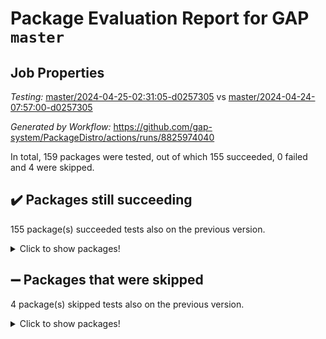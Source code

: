 # Package Evaluation Report for GAP `master`

## Job Properties

*Testing:* [master/2024-04-25-02:31:05-d0257305](https://github.com/gap-system/PackageDistro/blob/data/reports/master/2024-04-25-02:31:05-d0257305) vs [master/2024-04-24-07:57:00-d0257305](https://github.com/gap-system/PackageDistro/blob/data/reports/master/2024-04-24-07:57:00-d0257305)

*Generated by Workflow:* https://github.com/gap-system/PackageDistro/actions/runs/8825974040

In total, 159 packages were tested, out of which 155 succeeded, 0 failed and 4 were skipped.

## :heavy_check_mark: Packages still succeeding

155 package(s) succeeded tests also on the previous version.
<details><summary>Click to show packages!</summary>

- 4ti2interface 2023.02-04 [(success)](https://github.com/gap-system/PackageDistro/actions/runs/8825974040/job/24231169100)
- ace 5.6.2 [(success)](https://github.com/gap-system/PackageDistro/actions/runs/8825974040/job/24231170852)
- aclib 1.3.2 [(success)](https://github.com/gap-system/PackageDistro/actions/runs/8825974040/job/24231171244)
- agt 0.3.1 [(success)](https://github.com/gap-system/PackageDistro/actions/runs/8825974040/job/24231171721)
- alnuth 3.2.1 [(success)](https://github.com/gap-system/PackageDistro/actions/runs/8825974040/job/24231172029)
- anupq 3.3.0 [(success)](https://github.com/gap-system/PackageDistro/actions/runs/8825974040/job/24231173154)
- atlasrep 2.1.8 [(success)](https://github.com/gap-system/PackageDistro/actions/runs/8825974040/job/24231174024)
- autodoc 2023.06.19 [(success)](https://github.com/gap-system/PackageDistro/actions/runs/8825974040/job/24231174253)
- automata 1.15 [(success)](https://github.com/gap-system/PackageDistro/actions/runs/8825974040/job/24231174410)
- automgrp 1.3.2 [(success)](https://github.com/gap-system/PackageDistro/actions/runs/8825974040/job/24231174553)
- autpgrp 1.11 [(success)](https://github.com/gap-system/PackageDistro/actions/runs/8825974040/job/24231174708)
- cap 2024.04-01 [(success)](https://github.com/gap-system/PackageDistro/actions/runs/8825974040/job/24231174833)
- caratinterface 2.3.6 [(success)](https://github.com/gap-system/PackageDistro/actions/runs/8825974040/job/24231174998)
- cddinterface 2022.11.01 [(success)](https://github.com/gap-system/PackageDistro/actions/runs/8825974040/job/24231175222)
- circle 1.6.6 [(success)](https://github.com/gap-system/PackageDistro/actions/runs/8825974040/job/24231175393)
- classicpres 1.22 [(success)](https://github.com/gap-system/PackageDistro/actions/runs/8825974040/job/24231175576)
- cohomolo 1.6.11 [(success)](https://github.com/gap-system/PackageDistro/actions/runs/8825974040/job/24231175728)
- congruence 1.2.6 [(success)](https://github.com/gap-system/PackageDistro/actions/runs/8825974040/job/24231175888)
- corelg 1.56 [(success)](https://github.com/gap-system/PackageDistro/actions/runs/8825974040/job/24231176048)
- crime 1.6 [(success)](https://github.com/gap-system/PackageDistro/actions/runs/8825974040/job/24231176209)
- crisp 1.4.6 [(success)](https://github.com/gap-system/PackageDistro/actions/runs/8825974040/job/24231176377)
- crypting 0.10.4 [(success)](https://github.com/gap-system/PackageDistro/actions/runs/8825974040/job/24231176515)
- cryst 4.1.27 [(success)](https://github.com/gap-system/PackageDistro/actions/runs/8825974040/job/24231176682)
- crystcat 1.1.10 [(success)](https://github.com/gap-system/PackageDistro/actions/runs/8825974040/job/24231176822)
- ctbllib 1.3.9 [(success)](https://github.com/gap-system/PackageDistro/actions/runs/8825974040/job/24231176947)
- cubefree 1.19 [(success)](https://github.com/gap-system/PackageDistro/actions/runs/8825974040/job/24231177070)
- curlinterface 2.3.2 [(success)](https://github.com/gap-system/PackageDistro/actions/runs/8825974040/job/24231177240)
- cvec 2.8.1 [(success)](https://github.com/gap-system/PackageDistro/actions/runs/8825974040/job/24231177382)
- datastructures 0.3.0 [(success)](https://github.com/gap-system/PackageDistro/actions/runs/8825974040/job/24231177514)
- deepthought 1.0.6 [(success)](https://github.com/gap-system/PackageDistro/actions/runs/8825974040/job/24231177651)
- design 1.8 [(success)](https://github.com/gap-system/PackageDistro/actions/runs/8825974040/job/24231177847)
- difsets 2.3.1 [(success)](https://github.com/gap-system/PackageDistro/actions/runs/8825974040/job/24231178000)
- digraphs 1.7.1 [(success)](https://github.com/gap-system/PackageDistro/actions/runs/8825974040/job/24231178164)
- edim 1.3.8 [(success)](https://github.com/gap-system/PackageDistro/actions/runs/8825974040/job/24231178300)
- example 4.3.4 [(success)](https://github.com/gap-system/PackageDistro/actions/runs/8825974040/job/24231178462)
- examplesforhomalg 2023.10-01 [(success)](https://github.com/gap-system/PackageDistro/actions/runs/8825974040/job/24231178649)
- factint 1.6.3 [(success)](https://github.com/gap-system/PackageDistro/actions/runs/8825974040/job/24231178830)
- ferret 1.0.10 [(success)](https://github.com/gap-system/PackageDistro/actions/runs/8825974040/job/24231178984)
- fga 1.5.0 [(success)](https://github.com/gap-system/PackageDistro/actions/runs/8825974040/job/24231179139)
- fining 1.5.6 [(success)](https://github.com/gap-system/PackageDistro/actions/runs/8825974040/job/24231179298)
- float 1.0.4 [(success)](https://github.com/gap-system/PackageDistro/actions/runs/8825974040/job/24231179508)
- format 1.4.4 [(success)](https://github.com/gap-system/PackageDistro/actions/runs/8825974040/job/24231179726)
- forms 1.2.11 [(success)](https://github.com/gap-system/PackageDistro/actions/runs/8825974040/job/24231179860)
- fplsa 1.2.6 [(success)](https://github.com/gap-system/PackageDistro/actions/runs/8825974040/job/24231179988)
- fr 2.4.13 [(success)](https://github.com/gap-system/PackageDistro/actions/runs/8825974040/job/24231180125)
- francy 2.0.3 [(success)](https://github.com/gap-system/PackageDistro/actions/runs/8825974040/job/24231180256)
- fwtree 1.3 [(success)](https://github.com/gap-system/PackageDistro/actions/runs/8825974040/job/24231180417)
- gapdoc 1.6.7 [(success)](https://github.com/gap-system/PackageDistro/actions/runs/8825974040/job/24231180569)
- gauss 2023.02-04 [(success)](https://github.com/gap-system/PackageDistro/actions/runs/8825974040/job/24231180742)
- gaussforhomalg 2023.11-01 [(success)](https://github.com/gap-system/PackageDistro/actions/runs/8825974040/job/24231180969)
- gbnp 1.0.5 [(success)](https://github.com/gap-system/PackageDistro/actions/runs/8825974040/job/24231181154)
- generalizedmorphismsforcap 2024.04-01 [(success)](https://github.com/gap-system/PackageDistro/actions/runs/8825974040/job/24231181306)
- genss 1.6.8 [(success)](https://github.com/gap-system/PackageDistro/actions/runs/8825974040/job/24231181463)
- gradedmodules 2024.01-01 [(success)](https://github.com/gap-system/PackageDistro/actions/runs/8825974040/job/24231181609)
- gradedringforhomalg 2023.08-01 [(success)](https://github.com/gap-system/PackageDistro/actions/runs/8825974040/job/24231181776)
- grape 4.9.0 [(success)](https://github.com/gap-system/PackageDistro/actions/runs/8825974040/job/24231181934)
- groupoids 1.74 [(success)](https://github.com/gap-system/PackageDistro/actions/runs/8825974040/job/24231182097)
- grpconst 2.6.5 [(success)](https://github.com/gap-system/PackageDistro/actions/runs/8825974040/job/24231182280)
- guarana 0.96.3 [(success)](https://github.com/gap-system/PackageDistro/actions/runs/8825974040/job/24231182434)
- guava 3.19 [(success)](https://github.com/gap-system/PackageDistro/actions/runs/8825974040/job/24231182607)
- hap 1.62 [(success)](https://github.com/gap-system/PackageDistro/actions/runs/8825974040/job/24231182757)
- hapcryst 0.1.15 [(success)](https://github.com/gap-system/PackageDistro/actions/runs/8825974040/job/24231182882)
- hecke 1.5.3 [(success)](https://github.com/gap-system/PackageDistro/actions/runs/8825974040/job/24231183034)
- help 4.0 [(success)](https://github.com/gap-system/PackageDistro/actions/runs/8825974040/job/24231183181)
- homalg 2024.01-01 [(success)](https://github.com/gap-system/PackageDistro/actions/runs/8825974040/job/24231183356)
- homalgtocas 2023.11-01 [(success)](https://github.com/gap-system/PackageDistro/actions/runs/8825974040/job/24231183511)
- idrel 2.46 [(success)](https://github.com/gap-system/PackageDistro/actions/runs/8825974040/job/24231183648)
- images 1.3.2 [(success)](https://github.com/gap-system/PackageDistro/actions/runs/8825974040/job/24231183785)
- intpic 0.3.0 [(success)](https://github.com/gap-system/PackageDistro/actions/runs/8825974040/job/24231183908)
- io 4.8.2 [(success)](https://github.com/gap-system/PackageDistro/actions/runs/8825974040/job/24231184059)
- io_forhomalg 2023.02-04 [(success)](https://github.com/gap-system/PackageDistro/actions/runs/8825974040/job/24231184206)
- irredsol 1.4.4 [(success)](https://github.com/gap-system/PackageDistro/actions/runs/8825974040/job/24231184360)
- json 2.2.1 [(success)](https://github.com/gap-system/PackageDistro/actions/runs/8825974040/job/24231184521)
- jupyterkernel 1.5.0 [(success)](https://github.com/gap-system/PackageDistro/actions/runs/8825974040/job/24231184642)
- jupyterviz 1.5.6 [(success)](https://github.com/gap-system/PackageDistro/actions/runs/8825974040/job/24231184775)
- kan 1.37 [(success)](https://github.com/gap-system/PackageDistro/actions/runs/8825974040/job/24231184897)
- kbmag 1.5.11 [(success)](https://github.com/gap-system/PackageDistro/actions/runs/8825974040/job/24231185041)
- laguna 3.9.6 [(success)](https://github.com/gap-system/PackageDistro/actions/runs/8825974040/job/24231185201)
- liealgdb 2.2.1 [(success)](https://github.com/gap-system/PackageDistro/actions/runs/8825974040/job/24231185358)
- liepring 2.8 [(success)](https://github.com/gap-system/PackageDistro/actions/runs/8825974040/job/24231185537)
- liering 2.4.2 [(success)](https://github.com/gap-system/PackageDistro/actions/runs/8825974040/job/24231185665)
- linearalgebraforcap 2024.04-02 [(success)](https://github.com/gap-system/PackageDistro/actions/runs/8825974040/job/24231185795)
- lins 0.9 [(success)](https://github.com/gap-system/PackageDistro/actions/runs/8825974040/job/24231185905)
- localizeringforhomalg 2023.10-01 [(success)](https://github.com/gap-system/PackageDistro/actions/runs/8825974040/job/24231186022)
- loops 3.4.3 [(success)](https://github.com/gap-system/PackageDistro/actions/runs/8825974040/job/24231186163)
- lpres 1.0.3 [(success)](https://github.com/gap-system/PackageDistro/actions/runs/8825974040/job/24231186304)
- majoranaalgebras 1.5.1 [(success)](https://github.com/gap-system/PackageDistro/actions/runs/8825974040/job/24231186429)
- mapclass 1.4.6 [(success)](https://github.com/gap-system/PackageDistro/actions/runs/8825974040/job/24231186586)
- matgrp 0.70 [(success)](https://github.com/gap-system/PackageDistro/actions/runs/8825974040/job/24231186751)
- matricesforhomalg 2024.02-01 [(success)](https://github.com/gap-system/PackageDistro/actions/runs/8825974040/job/24231186868)
- modisom 2.5.4 [(success)](https://github.com/gap-system/PackageDistro/actions/runs/8825974040/job/24231186995)
- modulepresentationsforcap 2024.04-01 [(success)](https://github.com/gap-system/PackageDistro/actions/runs/8825974040/job/24231187345)
- modules 2024.01-01 [(success)](https://github.com/gap-system/PackageDistro/actions/runs/8825974040/job/24231187483)
- monoidalcategories 2024.04-01 [(success)](https://github.com/gap-system/PackageDistro/actions/runs/8825974040/job/24231187616)
- nconvex 2022.09-01 [(success)](https://github.com/gap-system/PackageDistro/actions/runs/8825974040/job/24231187759)
- nilmat 1.4.2 [(success)](https://github.com/gap-system/PackageDistro/actions/runs/8825974040/job/24231187915)
- nock 1.5 [(success)](https://github.com/gap-system/PackageDistro/actions/runs/8825974040/job/24231188045)
- normalizinterface 1.3.6 [(success)](https://github.com/gap-system/PackageDistro/actions/runs/8825974040/job/24231188192)
- nq 2.5.11 [(success)](https://github.com/gap-system/PackageDistro/actions/runs/8825974040/job/24231188333)
- numericalsgps 1.3.1 [(success)](https://github.com/gap-system/PackageDistro/actions/runs/8825974040/job/24231188591)
- openmath 11.5.3 [(success)](https://github.com/gap-system/PackageDistro/actions/runs/8825974040/job/24231188753)
- orb 4.9.0 [(success)](https://github.com/gap-system/PackageDistro/actions/runs/8825974040/job/24231188909)
- packagemanager 1.4.3 [(success)](https://github.com/gap-system/PackageDistro/actions/runs/8825974040/job/24231189081)
- patternclass 2.4.3 [(success)](https://github.com/gap-system/PackageDistro/actions/runs/8825974040/job/24231189234)
- permut 2.0.5 [(success)](https://github.com/gap-system/PackageDistro/actions/runs/8825974040/job/24231189420)
- polenta 1.3.10 [(success)](https://github.com/gap-system/PackageDistro/actions/runs/8825974040/job/24231189616)
- polymaking 0.8.7 [(success)](https://github.com/gap-system/PackageDistro/actions/runs/8825974040/job/24231189827)
- primgrp 3.4.4 [(success)](https://github.com/gap-system/PackageDistro/actions/runs/8825974040/job/24231189973)
- profiling 2.5.4 [(success)](https://github.com/gap-system/PackageDistro/actions/runs/8825974040/job/24231190121)
- qdistrnd 0.9.4 [(success)](https://github.com/gap-system/PackageDistro/actions/runs/8825974040/job/24231190238)
- qpa 1.35 [(success)](https://github.com/gap-system/PackageDistro/actions/runs/8825974040/job/24231190424)
- quagroup 1.8.4 [(success)](https://github.com/gap-system/PackageDistro/actions/runs/8825974040/job/24231190536)
- radiroot 2.9 [(success)](https://github.com/gap-system/PackageDistro/actions/runs/8825974040/job/24231190674)
- rcwa 4.7.1 [(success)](https://github.com/gap-system/PackageDistro/actions/runs/8825974040/job/24231190794)
- rds 1.8 [(success)](https://github.com/gap-system/PackageDistro/actions/runs/8825974040/job/24231190916)
- recog 1.4.2 [(success)](https://github.com/gap-system/PackageDistro/actions/runs/8825974040/job/24231191035)
- repndecomp 1.3.0 [(success)](https://github.com/gap-system/PackageDistro/actions/runs/8825974040/job/24231191170)
- repsn 3.1.2 [(success)](https://github.com/gap-system/PackageDistro/actions/runs/8825974040/job/24231191317)
- resclasses 4.7.3 [(success)](https://github.com/gap-system/PackageDistro/actions/runs/8825974040/job/24231191449)
- ringsforhomalg 2023.11-02 [(success)](https://github.com/gap-system/PackageDistro/actions/runs/8825974040/job/24231191568)
- sco 2023.08-01 [(success)](https://github.com/gap-system/PackageDistro/actions/runs/8825974040/job/24231191679)
- scscp 2.4.2 [(success)](https://github.com/gap-system/PackageDistro/actions/runs/8825974040/job/24231191796)
- semigroups 5.3.7 [(success)](https://github.com/gap-system/PackageDistro/actions/runs/8825974040/job/24231191959)
- sglppow 2.4 [(success)](https://github.com/gap-system/PackageDistro/actions/runs/8825974040/job/24231192122)
- sgpviz 0.999.5 [(success)](https://github.com/gap-system/PackageDistro/actions/runs/8825974040/job/24231192327)
- simpcomp 2.1.14 [(success)](https://github.com/gap-system/PackageDistro/actions/runs/8825974040/job/24231192706)
- singular 2023.02.09 [(success)](https://github.com/gap-system/PackageDistro/actions/runs/8825974040/job/24231192895)
- sl2reps 1.1 [(success)](https://github.com/gap-system/PackageDistro/actions/runs/8825974040/job/24231193022)
- sla 1.5.3 [(success)](https://github.com/gap-system/PackageDistro/actions/runs/8825974040/job/24231193163)
- smallgrp 1.5.3 [(success)](https://github.com/gap-system/PackageDistro/actions/runs/8825974040/job/24231193308)
- smallsemi 0.6.13 [(success)](https://github.com/gap-system/PackageDistro/actions/runs/8825974040/job/24231193451)
- sonata 2.9.6 [(success)](https://github.com/gap-system/PackageDistro/actions/runs/8825974040/job/24231193580)
- sophus 1.27 [(success)](https://github.com/gap-system/PackageDistro/actions/runs/8825974040/job/24231193720)
- sotgrps 1.2 [(success)](https://github.com/gap-system/PackageDistro/actions/runs/8825974040/job/24231193847)
- spinsym 1.5.2 [(success)](https://github.com/gap-system/PackageDistro/actions/runs/8825974040/job/24231194000)
- standardff 1.0 [(success)](https://github.com/gap-system/PackageDistro/actions/runs/8825974040/job/24231194151)
- symbcompcc 1.3.2 [(success)](https://github.com/gap-system/PackageDistro/actions/runs/8825974040/job/24231194288)
- thelma 1.3 [(success)](https://github.com/gap-system/PackageDistro/actions/runs/8825974040/job/24231194487)
- tomlib 1.2.11 [(success)](https://github.com/gap-system/PackageDistro/actions/runs/8825974040/job/24231194676)
- toolsforhomalg 2023.11-01 [(success)](https://github.com/gap-system/PackageDistro/actions/runs/8825974040/job/24231194881)
- toric 1.9.5 [(success)](https://github.com/gap-system/PackageDistro/actions/runs/8825974040/job/24231195151)
- toricvarieties 2022.07.13 [(success)](https://github.com/gap-system/PackageDistro/actions/runs/8825974040/job/24231195380)
- transgrp 3.6.5 [(success)](https://github.com/gap-system/PackageDistro/actions/runs/8825974040/job/24231195572)
- typeset 1.2.2 [(success)](https://github.com/gap-system/PackageDistro/actions/runs/8825974040/job/24231195761)
- ugaly 4.1.3 [(success)](https://github.com/gap-system/PackageDistro/actions/runs/8825974040/job/24231195947)
- unipot 1.5 [(success)](https://github.com/gap-system/PackageDistro/actions/runs/8825974040/job/24231196106)
- unitlib 4.2.0 [(success)](https://github.com/gap-system/PackageDistro/actions/runs/8825974040/job/24231196354)
- utils 0.85 [(success)](https://github.com/gap-system/PackageDistro/actions/runs/8825974040/job/24231196534)
- uuid 0.7 [(success)](https://github.com/gap-system/PackageDistro/actions/runs/8825974040/job/24231196711)
- walrus 0.9991 [(success)](https://github.com/gap-system/PackageDistro/actions/runs/8825974040/job/24231196863)
- wedderga 4.10.5 [(success)](https://github.com/gap-system/PackageDistro/actions/runs/8825974040/job/24231197027)
- xmod 2.92 [(success)](https://github.com/gap-system/PackageDistro/actions/runs/8825974040/job/24231197191)
- xmodalg 1.23 [(success)](https://github.com/gap-system/PackageDistro/actions/runs/8825974040/job/24231197328)
- yangbaxter 0.10.3 [(success)](https://github.com/gap-system/PackageDistro/actions/runs/8825974040/job/24231197444)
- zeromqinterface 0.14 [(success)](https://github.com/gap-system/PackageDistro/actions/runs/8825974040/job/24231197555)
</details>

## :heavy_minus_sign: Packages that were skipped

4 package(s) skipped tests also on the previous version.
<details><summary>Click to show packages!</summary>

- browse 1.8.21 [(skipped)](https://github.com/gap-system/PackageDistro/actions/runs/8825974040/job/24230965640)
- itc 1.5.1 [(skipped)](https://github.com/gap-system/PackageDistro/actions/runs/8825974040/job/24230965640)
- polycyclic 2.16 [(skipped)](https://github.com/gap-system/PackageDistro/actions/runs/8825974040/job/24230965640)
- xgap 4.32 [(skipped)](https://github.com/gap-system/PackageDistro/actions/runs/8825974040/job/24230965640)
</details>

